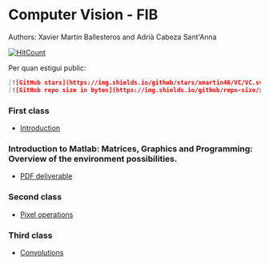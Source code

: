 # Computer Vision - FIB

Authors: Xavier Martin Ballesteros and Adrià Cabeza Sant'Anna

[![HitCount](http://hits.dwyl.io/VC/VC.svg)](http://hits.dwyl.io/xmartin46/VC)

Per quan estigui public:

```markdown
[![GitHub stars](https://img.shields.io/github/stars/xmartin46/VC/VC.svg)](https://GitHub.com/xmartin46/VC/stargazers/)
[![GitHub repo size in bytes](https://img.shields.io/github/repo-size/xmartin46/VC/VC.svg)](https://github.com/xmartin46/VC)
```

### First class
- [Introduction](https://github.com/xmartin46/VC/blob/master/Sessi%C3%B31_Entrega.pdf)

### Introduction to Matlab: Matrices, Graphics and Programming: Overview of the environment possibilities. 
- [PDF deliverable](https://github.com/xmartin46/VC/blob/master/S1/Lab1.pdf)

### Second class
- [Pixel operations](https://github.com/xmartin46/VC/blob/master/S2/Lab2.pdf)

### Third class
- [Convolutions](https://github.com/xmartin46/VC/blob/master/S2/Lab3.pdf)

